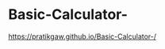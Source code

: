 # Basic-Calculator-
<a href="https://pratikgaw.github.io/Basic-Calculator-/">https://pratikgaw.github.io/Basic-Calculator-/</a>

